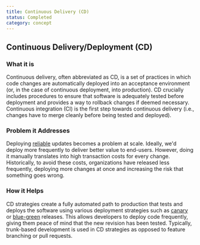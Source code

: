 ```yaml
---
title: Continuous Delivery (CD)
status: Completed
category: concept
---
```

## Continuous Delivery/Deployment (CD)

### What it is
Continuous delivery, often abbreviated as  CD, is a set of practices in which code changes are automatically deployed into an acceptance environment (or, in the case of continuous deployment, into production). CD crucially includes procedures to ensure that software is adequately tested before deployment and provides a way to rollback changes if deemed necessary. Continuous integration (CI) is the first step towards continuous delivery (i.e., changes have to merge cleanly before being tested and deployed).

### Problem it Addresses
Deploying [reliable](https://github.com/cncf/glossary/blob/main/definitions/reliability.md) updates becomes a problem at scale. Ideally, we'd deploy more frequently to deliver better value to end-users. However, doing it manually translates into high transaction costs for every change. Historically, to avoid these costs, organizations have released less frequently, deploying more changes at once and increasing the risk that something goes wrong.

### How it Helps
CD strategies create a fully automated path to production that tests and deploys the software using various deployment strategies such as [canary](https://github.com/cncf/glossary/blob/main/definitions/canary_deployment.md) or [blue-green](https://github.com/cncf/glossary/blob/main/definitions/blue_green_deployment.md) releases. This allows developers to deploy code frequently,  giving them peace of mind that the new revision has been tested. Typically, trunk-based development is used in CD strategies as opposed to feature branching or pull requests.


